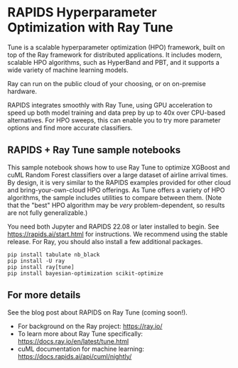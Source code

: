 # RAPIDS Hyperparameter Optimization with Ray Tune

Tune is a scalable hyperparameter optimization (HPO) framework, built
on top of the Ray framework for distributed applications. It includes
modern, scalable HPO algorithms, such as HyperBand and PBT, and it
supports a wide variety of machine learning models.

Ray can run on the public cloud of your choosing, or on on-premise hardware. 

RAPIDS integrates smoothly with Ray Tune, using GPU acceleration to
speed up both model training and data prep by up to 40x over CPU-based
alternatives. For HPO sweeps, this can enable you to try more
parameter options and find more accurate classifiers.

## RAPIDS + Ray Tune sample notebooks

This sample notebook shows how to use Ray Tune to optimize XGBoost and
cuML Random Forest classifiers over a large dataset of airline arrival
times. By design, it is very similar to the RAPIDS examples provided
for other cloud and bring-your-own-cloud HPO offerings. As Tune offers
a variety of HPO algorithms, the sample includes utilities to compare
between them. (Note that the "best" HPO algorithm may be *very*
problem-dependent, so results are not fully generalizable.)

You need both Jupyter and RAPIDS 22.08 or later installed to begin. See
https://rapids.ai/start.html for instructions. We recommend using the stable
release. For Ray, you should also install a few additional
packages.

```
pip install tabulate nb_black
pip install -U ray
pip install ray[tune]
pip install bayesian-optimization scikit-optimize
```


## For more details

See the blog post about RAPIDS on Ray Tune (coming soon!).

* For background on the Ray project: https://ray.io/
* To learn more about Ray Tune specifically: https://docs.ray.io/en/latest/tune.html
* cuML documentation for machine learning: https://docs.rapids.ai/api/cuml/nightly/
